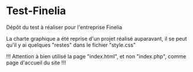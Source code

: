 # Test-Finelia
Dépôt du test à réaliser pour l'entreprise Finelia

La charte graphique a été reprise d'un projet réalisé auparavant, il se peut qu'il y ai quelques "restes" dans le fichier "style.css"

!!! Attention à bien utilisé la page "index.html", et non "index.php", comme page d'accueil du site !!!
